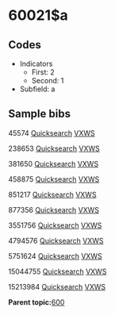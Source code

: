 # 60021$a

## Codes

-   Indicators
    -   First: 2
    -   Second: 1
-   Subfield: a

## Sample bibs

45574 [Quicksearch](https://search.library.yale.edu/catalog/45574) [VXWS](http://prodorbis.library.yale.edu:7014/vxws/GetHoldingsService?bibId=45574)

238653 [Quicksearch](https://search.library.yale.edu/catalog/238653) [VXWS](http://prodorbis.library.yale.edu:7014/vxws/GetHoldingsService?bibId=238653)

381650 [Quicksearch](https://search.library.yale.edu/catalog/381650) [VXWS](http://prodorbis.library.yale.edu:7014/vxws/GetHoldingsService?bibId=381650)

458875 [Quicksearch](https://search.library.yale.edu/catalog/458875) [VXWS](http://prodorbis.library.yale.edu:7014/vxws/GetHoldingsService?bibId=458875)

851217 [Quicksearch](https://search.library.yale.edu/catalog/851217) [VXWS](http://prodorbis.library.yale.edu:7014/vxws/GetHoldingsService?bibId=851217)

877356 [Quicksearch](https://search.library.yale.edu/catalog/877356) [VXWS](http://prodorbis.library.yale.edu:7014/vxws/GetHoldingsService?bibId=877356)

3551756 [Quicksearch](https://search.library.yale.edu/catalog/3551756) [VXWS](http://prodorbis.library.yale.edu:7014/vxws/GetHoldingsService?bibId=3551756)

4794576 [Quicksearch](https://search.library.yale.edu/catalog/4794576) [VXWS](http://prodorbis.library.yale.edu:7014/vxws/GetHoldingsService?bibId=4794576)

5751624 [Quicksearch](https://search.library.yale.edu/catalog/5751624) [VXWS](http://prodorbis.library.yale.edu:7014/vxws/GetHoldingsService?bibId=5751624)

15044755 [Quicksearch](https://search.library.yale.edu/catalog/15044755) [VXWS](http://prodorbis.library.yale.edu:7014/vxws/GetHoldingsService?bibId=15044755)

15213984 [Quicksearch](https://search.library.yale.edu/catalog/15213984) [VXWS](http://prodorbis.library.yale.edu:7014/vxws/GetHoldingsService?bibId=15213984)

**Parent topic:**[600](../../tags/600/600.md)

